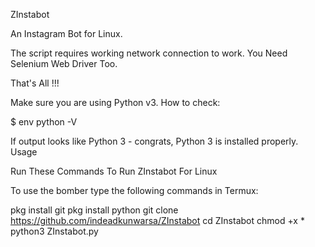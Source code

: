 ZInstabot

An Instagram Bot for Linux.

The script requires working network connection to work. You Need Selenium Web Driver Too.

That's All !!!

Make sure you are using Python v3. How to check:

$ env python -V

If output looks like Python 3 - congrats, Python 3 is installed properly.
Usage

Run These Commands To Run ZInstabot
For Linux

To use the bomber type the following commands in Termux:

pkg install git
pkg install python
git clone https://github.com/indeadkunwarsa/ZInstabot
cd ZInstabot
chmod +x *
python3 ZInstabot.py
